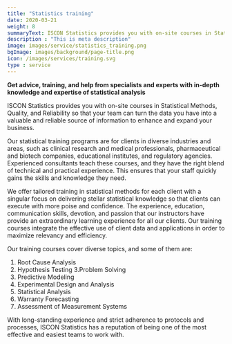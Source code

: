 ```yaml
---
title: "Statistics training"
date: 2020-03-21
weight: 8
summaryText: ISCON Statistics provides you with on-site courses in Statistical Methods, Quality, and Reliability so that your team can turn the data you have into a valuable and reliable source of information to enhance and expand your business. 
description : "This is meta description"
image: images/service/statistics_training.png
bgImage: images/background/page-title.png
icon: /images/services/training.svg
type : service
---
```


**Get advice, training, and help from specialists and experts with in-depth knowledge and expertise of statistical analysis**

ISCON Statistics provides you with on-site courses in Statistical Methods, Quality, and Reliability so that your team can turn the data you have into a valuable and reliable source of information to enhance and expand your business. 

Our statistical training programs are for clients in diverse industries and areas, such as clinical research and medical professionals, pharmaceutical and biotech companies, educational institutes, and regulatory agencies. Experienced consultants teach these courses, and they have the right blend of technical and practical experience. This ensures that your staff quickly gains the skills and knowledge they need.

We offer tailored training in statistical methods for each client with a singular focus on delivering stellar statistical knowledge so that clients can execute with more poise and confidence. The experience, education, communication skills, devotion, and passion that our instructors have provide an extraordinary learning experience for all our clients. Our training courses integrate the effective use of client data and applications in order to maximize relevancy and efficiency.  

Our training courses cover diverse topics, and some of them are:
1. Root Cause Analysis
2. Hypothesis Testing
3.Problem Solving
4. Predictive Modeling
5. Experimental Design and Analysis
6. Statistical Analysis  
7. Warranty Forecasting
8. Assessment of Measurement Systems

With long-standing experience and strict adherence to protocols and processes, ISCON Statistics has a reputation of being one of the most effective and easiest teams to work with.




